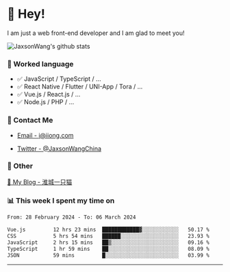 # 👋 Hey!

I am just a web front-end developer and I am glad to meet you!

![JaxsonWang's github stats](https://github-readme-stats.vercel.app/api?username=JaxsonWang&&show_icons=true&&title_color=1abc9c&&icon_color=1abc9c)


### 📝 Worked language

- ✅ JavaScript / TypeScript / ...
- ✅ React Native / Flutter / UNI-App / Tora / ...
- ✅ Vue.js / React.js / ...
- ✅ Node.js / PHP / ...

### 📮 Contact Me

- [Email - i@iiong.com](mailto:i@iiong.com)

- [Twitter - @JaxsonWangChina](https://twitter.com/JaxsonWangChina)

### 🤪 Other

[📌 My Blog - 淮城一只猫](https://iiong.com)

### 📊 This week I spent my time on

<!--START_SECTION:waka-->

```txt
From: 28 February 2024 - To: 06 March 2024

Vue.js         12 hrs 23 mins  ████████████▓░░░░░░░░░░░░   50.17 %
CSS            5 hrs 54 mins   ██████░░░░░░░░░░░░░░░░░░░   23.93 %
JavaScript     2 hrs 15 mins   ██▒░░░░░░░░░░░░░░░░░░░░░░   09.16 %
TypeScript     1 hr 59 mins    ██░░░░░░░░░░░░░░░░░░░░░░░   08.09 %
JSON           59 mins         █░░░░░░░░░░░░░░░░░░░░░░░░   03.99 %
```

<!--END_SECTION:waka-->

---
